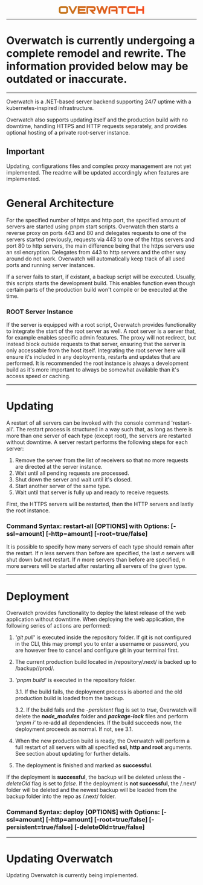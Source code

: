 <div style="display: flex; justify-content: center;">
  <img src="https://github.com/Just1Developer/Overwatch/blob/main/OverwatchCS/_img/ow11.png?raw=true" alt="Overwatch" width="45%">
</div>

---

# Overwatch is currently undergoing a complete remodel and rewrite. The information provided below may be outdated or inaccurate.

---

Overwatch is a .NET-based server backend supporting 24/7 uptime with a kubernetes-inspired infrastructure.

Overwatch also supports updating itself and the production build with no downtime, handling HTTPS and HTTP requests separately, and provides optional hosting of a private root-server instance.

## Important
Updating, configurations files and complex proxy management are not yet implemented. The readme will be updated accordingly when features are implemented.

# General Architecture
For the specified number of https and http port, the specified amount of servers are started using pnpm start scripts. Overwatch then starts a reverse proxy on ports 443 and 80 and delegates requests to one of the servers started previously, requests via 443 to one of the https servers and port 80 to http servers, the main difference being that the https servers use an ssl encryption. Delegates from 443 to http servers and the other way around do not work. Overwatch will automatically keep track of all used ports and running server instances.

If a server fails to start, if existant, a backup script will be executed. Usually, this scripts starts the development build. This enables function even though certain parts of the production build won't compile or be executed at the time.

### ROOT Server Instance
If the server is equipped with a root script, Overwatch provides functionality to integrate the start of the root server as well. A root server is a server that, for example enables specific admin features. The proxy will not redirect, but instead block outside requests to that server, ensuring that the server is only accessable from the host itself.
Integrating the root server here will ensure it's included in any deployments, restarts and updates that are performed. It is recommended the root instance is always a development build as it's more important to always be somewhat available than it's access speed or caching.

---

# Updating
A restart of all servers can be invoked with the console command 'restart-all'. The restart process is structured in a way such that, as long as there is more than one server of each type (except root), the servers are restarted without downtime. A server restart performs the following steps for each server:
1. Remove the server from the list of receivers so that no more requests are directed at the server instance.
2. Wait until all pending requests are processed.
3. Shut down the server and wait until it's closed.
4. Start another server of the same type.
5. Wait until that server is fully up and ready to receive requests.

First, the HTTPS servers will be restarted, then the HTTP servers and lastly the root instance.

### Command Syntax: restart-all [OPTIONS] with Options: [-ssl=amount] [-http=amount] [-root=true/false]

It is possible to specify how many servers of each type should remain after the restart. If _n_ less servers than before are specified, the last _n_ servers will shut down but not restart. If _n_ more servers than before are specified, _n_ more servers will be started after restarting all servers of the given type.

---

# Deployment
Overwatch provides functionality to deploy the latest release of the web application without downtime. When deploying the web application, the following series of actions are performed:
1. *_'git pull'_* is executed inside the repository folder. If git is not configured in the CLI, this may prompt you to enter a username or password, you are however free to cancel and configure git in your terminal first.
2. The current production build located in /repository/.next/ is backed up to /backup/<time>/prod/.
3. *_'pnpm build'_* is executed in the repository folder.

   3.1. If the build fails, the deployment process is aborted and the old production build is loaded from the backup.

   3.2. If the build fails and the _-persistent_ flag is set to _true_, Overwatch will delete the ***node_modules*** folder and ***package-lock*** files and perform *'pnpm i'* to re-add all dependencies. If the build succeeds now, the deployment proceeds as normal. If not, see 3.1.
5. When the new production build is ready, the Overwatch will perform a full restart of all servers with all specified **ssl, http and root** arguments. See section about updating for further details.
6. The deployment is finished and marked as **successful**.

If the deployment is **successful**, the backup will be deleted unless the _-deleteOld_ flag is set to _false_.
If the deployment is **not successful**, the /.next/ folder will be deleted and the newest backup will be loaded from the backup folder into the repo as /.next/ folder.

### Command Syntax: deploy [OPTIONS] with Options: [-ssl=amount] [-http=amount] [-root=true/false] [-persistent=true/false] [-deleteOld=true/false]

---

# Updating Overwatch
Updating Overwatch is currently being implemented.
